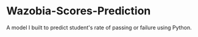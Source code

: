 # Wazobia-Scores-Prediction
A model I built to predict student's rate of passing or failure using Python.
